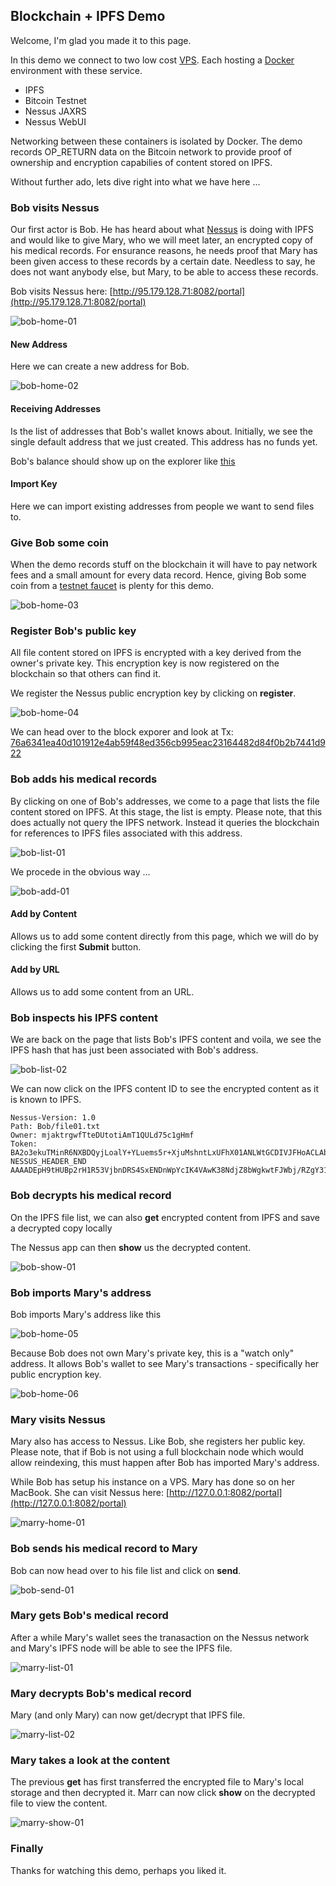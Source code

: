 ## Blockchain + IPFS Demo

Welcome, I'm glad you made it to this page.

In this demo we connect to two low cost [VPS](https://www.vultr.com). Each hosting a [Docker](https://www.docker.com/community-edition) environment with these service.

* IPFS
* Bitcoin Testnet
* Nessus JAXRS 
* Nessus WebUI 

Networking between these containers is isolated by Docker. The demo records OP_RETURN data on the Bitcoin network to provide proof of ownership and encryption capabilies of content stored on IPFS. 

Without further ado, lets dive right into what we have here ...

### Bob visits Nessus

Our first actor is Bob. He has heard about what [Nessus](https://github.com/jboss-fuse/nessus) is doing with IPFS and would like to give Mary, who we will meet later, an encrypted copy of his medical records. For ensurance reasons, he needs proof that Mary has been given access to these records by a certain date. Needless to say, he does not want anybody else, but Mary, to be able to access these records.

Bob visits Nessus here: [http://95.179.128.71:8082/portal](http://95.179.128.71:8082/portal)

![bob-home-01](img/bob-home-01.png)

#### New Address

Here we can create a new address for Bob.

![bob-home-02](img/bob-home-02.png)

#### Receiving Addresses

Is the list of addresses that Bob's wallet knows about. Initially, we see the single default address that we just created. 
This address has no funds yet.

Bob's balance should show up on the explorer like [this](https://live.blockcypher.com/btc-testnet/address/mjaktrgwfTteDUtotiAmT1QULd75c1gHmf)

#### Import Key

Here we can import existing addresses from people we want to send files to.

### Give Bob some coin

When the demo records stuff on the blockchain it will have to pay network fees and a small amount for every data record.
Hence, giving Bob some coin from a [testnet faucet](http://bitcoinfaucet.uo1.net/send.php) is plenty for this demo.

![bob-home-03](img/bob-home-03.png)

### Register Bob's public key

All file content stored on IPFS is encrypted with a key derived from the owner's private key. This encryption key is now registered on the blockchain so that others can find it. 

We register the Nessus public encryption key by clicking on __register__.

![bob-home-04](img/bob-home-04.png)

We can head over to the block exporer and look at Tx: [76a6341ea40d101912e4ab59f48ed356cb995eac23164482d84f0b2b7441d922](https://live.blockcypher.com/btc-testnet/tx/76a6341ea40d101912e4ab59f48ed356cb995eac23164482d84f0b2b7441d922/)

### Bob adds his medical records

By clicking on one of Bob's addresses, we come to a page that lists the file content stored on IPFS. At this stage, the list is empty. Please note, that this does actually not query the IPFS network. Instead it queries the blockchain for references to IPFS files associated with this address.

![bob-list-01](img/bob-list-01.png)

We procede in the obvious way ...

![bob-add-01](img/bob-add-01.png)

#### Add by Content

Allows us to add some content directly from this page, which we will do by clicking the first __Submit__ button.

#### Add by URL

Allows us to add some content from an URL.

### Bob inspects his IPFS content

We are back on the page that lists Bob's IPFS content and voila, we see the IPFS hash that has just been associated with Bob's address.

![bob-list-02](img/bob-list-02.png)

We can now click on the IPFS content ID to see the encrypted content as it is known to IPFS.

    Nessus-Version: 1.0
    Path: Bob/file01.txt
    Owner: mjaktrgwfTteDUtotiAmT1QULd75c1gHmf
    Token: BA2o3ekuTMinR6NXBDQyjLoalY+YLuems5r+XjuMshntLxUFhX01ANLWtGCDIVJFHoACLAbp/I2rzavmLiAo++TLbpuW
    NESSUS_HEADER_END
    AAAADEpH9tHUBp2rH1R53VjbnDRS4SxENDnWpYcIK4VAwK38NdjZ8bWgkwtFJWbj/RZgY31lCIVQYu6Dq8UhnIVU

### Bob decrypts his medical record

On the IPFS file list, we can also __get__ encrypted content from IPFS and save a decrypted copy locally

The Nessus app can then __show__ us the decrypted content.

![bob-show-01](img/bob-show-01.png)

### Bob imports Mary's address

Bob imports Mary's address like this

![bob-home-05](img/bob-home-05.png)

Because Bob does not own Mary's private key, this is a "watch only" address. It allows Bob's wallet to see Mary's transactions - specifically her public encryption key.

![bob-home-06](img/bob-home-06.png)

### Mary visits Nessus

Mary also has access to Nessus. Like Bob, she registers her public key.
Please note, that if Bob is not using a full blockchain node which would allow reindexing, this must happen after Bob has imported Mary's address.

While Bob has setup his instance on a VPS. Mary has done so on her MacBook. 
She can visit Nessus here: [http://127.0.0.1:8082/portal](http://127.0.0.1:8082/portal)

![marry-home-01](img/marry-home-01.png)

### Bob sends his medical record to Mary

Bob can now head over to his file list and click on __send__.

![bob-send-01](img/bob-send-01.png)

### Mary gets Bob's medical record

After a while Mary's wallet sees the tranasaction on the Nessus network and Mary's IPFS node will be able to see the IPFS file.

![marry-list-01](img/marry-list-01.png)

### Mary decrypts Bob's medical record

Mary (and only Mary) can now get/decrypt that IPFS file.

![marry-list-02](img/marry-list-02.png)

### Mary takes a look at the content

The previous __get__ has first transferred the encrypted file to Mary's local storage and then decrypted it.
Marr can now click __show__ on the decrypted file to view the content.

![marry-show-01](img/marry-show-01.png)

### Finally

Thanks for watching this demo, perhaps you liked it.

